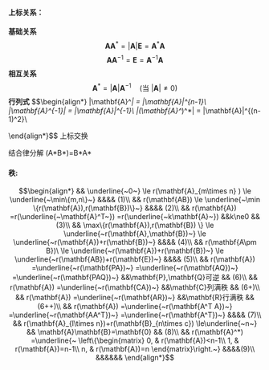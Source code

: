 

#### 上标关系：
**基础关系**
$$\mathbf{A}\mathbf{A}^* = |\mathbf{A}| \mathbf{E} = \mathbf{A}^*\mathbf{A}$$
$$\mathbf{A}\mathbf{A}^{-1} = \mathbf{E} = \mathbf{A}^{-1}\mathbf{A}$$
**相互关系**
$$\mathbf{A}^* = |\mathbf{A}| \mathbf{A}^{-1} \quad (\text{当 } |\mathbf{A}| \neq 0)$$
**行列式**
$$\begin{align*}
|\mathbf{A}^*| = |\mathbf{A}|^{n-1}\\
|\mathbf{A}^{-1}| = |\mathbf{A}|^{-1}\\
|(\mathbf{A}^*)^*| = |\mathbf{A}|^{(n-1)^2}\\

\end{align*}$$
上标交换

结合律分解
(A\*B\*)=B\*A\*



#### 秩:
$$\begin{align*}
  && \underline{~0~}
\le r(\mathbf{A}_{m\times n} )
\le \underline{~\min\{m,n\}~} 
&&&& (1)\\
  && r(\mathbf{AB})
\le \underline{~\min \{r(\mathbf{A}),r(\mathbf{B})\}~} 
&&&& (2)\\
  && r(\mathbf{A})
=r(\underline{~\mathbf{A}^T~})
=r(\underline{~k\mathbf{A}~})
&&k\ne0 
&& (3)\\
  && \max\{r(\mathbf{A}),r(\mathbf{B}) \}
\le \underline{~r(\mathbf{A},\mathbf{B})~}
\le \underline{~r(\mathbf{A})+r(\mathbf{B})~}
&&&& (4)\\
  && r(\mathbf{A\pm B})\
\le \underline{~r(\mathbf{A})+r(\mathbf{B})~}
\le \underline{~r(\mathbf{AB})+r(\mathbf{E})~}
&&&& (5)\\
  && r(\mathbf{A})
=\underline{~r(\mathbf{PA})~}
=\underline{~r(\mathbf{AQ})~}
=\underline{~r(\mathbf{PAQ})~}
&&\mathbf{P},\mathbf{Q}可逆
&& (6)\\
  && r(\mathbf{A})
=\underline{~r(\mathbf{CA})~}
&&\mathbf{C}列满秩
&& (6+)\\
  && r(\mathbf{A})
=\underline{~r(\mathbf{AR})~}
&&\mathbf{R}行满秩
&& (6++)\\
  && r(\mathbf{A})
=\underline{~r(\mathbf{A^T A})~}
=\underline{~r(\mathbf{AA^T})~}
=\underline{~r(\mathbf{A^T})~}
&&&& (7)\\
  && r(\mathbf{A}_{l\times n})+r(\mathbf{B}_{n\times c})
\le\underline{~n~}
&& \mathbf{A}\mathbf{B}=\mathbf{0}
&& (8)\\
  && r(\mathbf{A}^*)
  =\underline{~
\left\{\begin{matrix}
 0, & r(\mathbf{A})<n-1\\
 1, & r(\mathbf{A})=n-1\\
 n, & r(\mathbf{A})=n
\end{matrix}\right.~}
&&&&(9)\\
  &&&&&&
\end{align*}$$